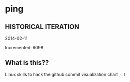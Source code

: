 # ping

## HISTORICAL ITERATION
2014-02-11

Incremented: 6098

## What is this?? 
Linux skills to hack the github commit visualization chart `;-)`
